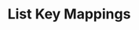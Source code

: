 ---
title: List Key Mappings
command:
  name: list
  aliases:
    - l
  flags:
    - name: value
      shorthand: v
      description: ID or FQN of the Attribute Value
      required: true
---